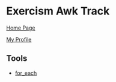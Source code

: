 # Exercism Awk Track

[Home Page](https://exercism.org/tracks/awk)

[My Profile](https://exercism.org/profiles/vpayno)


## Tools

- [for_each](./for_each)
